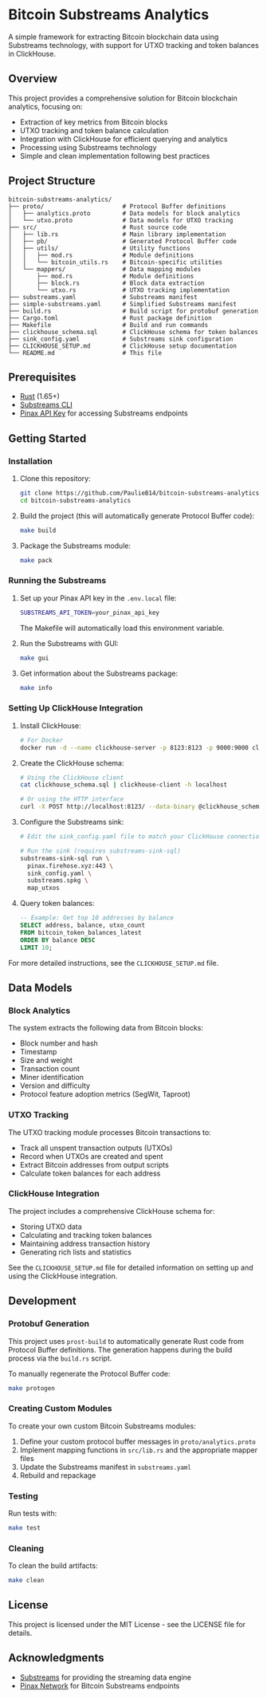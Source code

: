 # Bitcoin Substreams Analytics

A simple framework for extracting Bitcoin blockchain data using Substreams technology, with support for UTXO tracking and token balances in ClickHouse.

## Overview

This project provides a comprehensive solution for Bitcoin blockchain analytics, focusing on:

- Extraction of key metrics from Bitcoin blocks
- UTXO tracking and token balance calculation
- Integration with ClickHouse for efficient querying and analytics
- Processing using Substreams technology
- Simple and clean implementation following best practices

## Project Structure

```
bitcoin-substreams-analytics/
├── proto/                      # Protocol Buffer definitions
│   ├── analytics.proto         # Data models for block analytics
│   └── utxo.proto              # Data models for UTXO tracking
├── src/                        # Rust source code
│   ├── lib.rs                  # Main library implementation
│   ├── pb/                     # Generated Protocol Buffer code
│   ├── utils/                  # Utility functions
│   │   ├── mod.rs              # Module definitions
│   │   └── bitcoin_utils.rs    # Bitcoin-specific utilities
│   └── mappers/                # Data mapping modules
│       ├── mod.rs              # Module definitions
│       ├── block.rs            # Block data extraction
│       └── utxo.rs             # UTXO tracking implementation
├── substreams.yaml             # Substreams manifest
├── simple-substreams.yaml      # Simplified Substreams manifest
├── build.rs                    # Build script for protobuf generation
├── Cargo.toml                  # Rust package definition
├── Makefile                    # Build and run commands
├── clickhouse_schema.sql       # ClickHouse schema for token balances
├── sink_config.yaml            # Substreams sink configuration
├── CLICKHOUSE_SETUP.md         # ClickHouse setup documentation
└── README.md                   # This file
```

## Prerequisites

- [Rust](https://www.rust-lang.org/tools/install) (1.65+)
- [Substreams CLI](https://substreams.streamingfast.io/getting-started/installing-the-cli)
- [Pinax API Key](https://app.pinax.network) for accessing Substreams endpoints

## Getting Started

### Installation

1. Clone this repository:
   ```sh
   git clone https://github.com/PaulieB14/bitcoin-substreams-analytics.git
   cd bitcoin-substreams-analytics
   ```

2. Build the project (this will automatically generate Protocol Buffer code):
   ```sh
   make build
   ```

3. Package the Substreams module:
   ```sh
   make pack
   ```

### Running the Substreams

1. Set up your Pinax API key in the `.env.local` file:
   ```sh
   SUBSTREAMS_API_TOKEN=your_pinax_api_key
   ```
   The Makefile will automatically load this environment variable.

2. Run the Substreams with GUI:
   ```sh
   make gui
   ```

3. Get information about the Substreams package:
   ```sh
   make info
   ```

### Setting Up ClickHouse Integration

1. Install ClickHouse:
   ```sh
   # For Docker
   docker run -d --name clickhouse-server -p 8123:8123 -p 9000:9000 clickhouse/clickhouse-server
   ```

2. Create the ClickHouse schema:
   ```sh
   # Using the ClickHouse client
   cat clickhouse_schema.sql | clickhouse-client -h localhost
   
   # Or using the HTTP interface
   curl -X POST http://localhost:8123/ --data-binary @clickhouse_schema.sql
   ```

3. Configure the Substreams sink:
   ```sh
   # Edit the sink_config.yaml file to match your ClickHouse connection details
   
   # Run the sink (requires substreams-sink-sql)
   substreams-sink-sql run \
     pinax.firehose.xyz:443 \
     sink_config.yaml \
     substreams.spkg \
     map_utxos
   ```

4. Query token balances:
   ```sql
   -- Example: Get top 10 addresses by balance
   SELECT address, balance, utxo_count
   FROM bitcoin_token_balances_latest
   ORDER BY balance DESC
   LIMIT 10;
   ```

For more detailed instructions, see the `CLICKHOUSE_SETUP.md` file.

## Data Models

### Block Analytics

The system extracts the following data from Bitcoin blocks:

- Block number and hash
- Timestamp
- Size and weight
- Transaction count
- Miner identification
- Version and difficulty
- Protocol feature adoption metrics (SegWit, Taproot)

### UTXO Tracking

The UTXO tracking module processes Bitcoin transactions to:

- Track all unspent transaction outputs (UTXOs)
- Record when UTXOs are created and spent
- Extract Bitcoin addresses from output scripts
- Calculate token balances for each address

### ClickHouse Integration

The project includes a comprehensive ClickHouse schema for:

- Storing UTXO data
- Calculating and tracking token balances
- Maintaining address transaction history
- Generating rich lists and statistics

See the `CLICKHOUSE_SETUP.md` file for detailed information on setting up and using the ClickHouse integration.

## Development

### Protobuf Generation

This project uses `prost-build` to automatically generate Rust code from Protocol Buffer definitions. The generation happens during the build process via the `build.rs` script.

To manually regenerate the Protocol Buffer code:
```sh
make protogen
```

### Creating Custom Modules

To create your own custom Bitcoin Substreams modules:

1. Define your custom protocol buffer messages in `proto/analytics.proto`
2. Implement mapping functions in `src/lib.rs` and the appropriate mapper files
3. Update the Substreams manifest in `substreams.yaml`
4. Rebuild and repackage

### Testing

Run tests with:
```sh
make test
```

### Cleaning

To clean the build artifacts:
```sh
make clean
```

## License

This project is licensed under the MIT License - see the LICENSE file for details.

## Acknowledgments

- [Substreams](https://substreams.streamingfast.io/) for providing the streaming data engine
- [Pinax Network](https://www.pinax.network/) for Bitcoin Substreams endpoints

